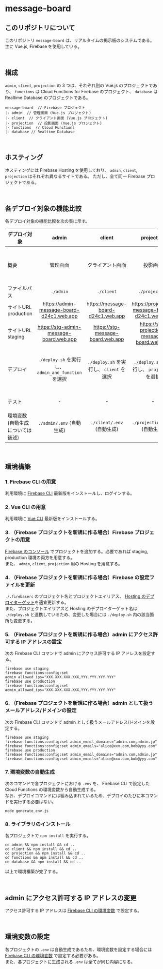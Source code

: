 # message-board

## このリポジトリについて
このリポジトリ `message-board` は、リアルタイムの掲示板のシステムである。
主に Vue.js, Firebase を使用している。

<br>

## 構成
`admin`, `client`, `projection` の 3 つは、それぞれ別の Vue.js のプロジェクトであり、 `functions` は Cloud Functions for Firebase のプロジェクト、 `database` は Realtime Database のプロジェクトである。
```
message-board  // Firebase プロジェクト
|- admin  // 管理画面 (Vue.js プロジェクト)
|- client  // クライアント画面 (Vue.js プロジェクト)
|- projection  // 投影画面 (Vue.js プロジェクト)
|- functions  // Cloud Functions
|- database // Realtime Database
```

<br>

## ホスティング
ホスティングには Firebase Hosting を使用しており、 `admin`, `client`, `projection` はそれぞれ異なるサイトである。
ただし、全て同一 Firebase プロジェクトである。

<br>

## 各デプロイ対象の機能比較
各デプロイ対象の機能比較を次の表に示す。

|デプロイ対象|admin|client|projection|functions|database|
|-|:-:|:-:|:-:|:-:|:-:|
|概要|管理画面|クライアント画面|投影画面|Cloud Functions|Realtime Database のセキュリティールールとそのテスト|
|ファイルパス|`./admin`|`./client`|`./projection`|`./functions`|`./database`|
|サイトURL production|https://admin-message-board-d24c1.web.app|https://message-board-d24c1.web.app|https://projection-message-board-d24c1.web.app|-|-|
|サイトURL staging|https://stg-admin-message-board.web.app|https://stg-message-board.web.app|https://stg-projection-message-board.web.app|-|-|
|デプロイ|`./deploy.sh` を実行し、 `admin_and_function` を選択|`./deploy.sh` を実行し、 `client` を選択|`./deploy.sh` を実行し、 `projection` を選択|現状は admin に依存|`./deploy.sh` を実行し、 `database` を選択<br>または、コンソールで直接書き込み|
|テスト|-|-|-|-|`cd ./database && npm run test` を実行する|
|環境変数 (自動生成については後述)|`./admin/.env` (自動生成)|`./client/.env` (自動生成)|`./projection/.env` (自動生成)|Cloud Functions の環境変数|`./database/.env` (自動生成)|

<br>

## 環境構築

### 1. Firebase CLI の用意
利用環境に [Firebase CLI](https://firebase.google.com/docs/cli) 最新版をインストールし、ログインする。

### 2. Vue CLI の用意
利用環境に [Vue CLI](https://cli.vuejs.org/guide/installation.html) 最新版をインストールする。

### 3. （Firebase プロジェクトを新規に作る場合）Firebase プロジェクトの用意
[Firebase のコンソール](https://console.firebase.google.com/u/0/) でプロジェクトを追加する。必要であれば staging, production 環境の両方を用意する。  
また、 `admin`, `client`, `projection` 用の Hosting を用意する。

### 4. （Firebase プロジェクトを新規に作る場合）Firebase の設定ファイルを更新
`./.firebaserc` のプロジェクト名とプロジェクトエイリアス、 [Hosting のデプロイターゲット](https://firebase.google.com/docs/cli/targets)を適宜更新する。  
また、プロジェクトエイリアスと Hosting のデプロイターゲット名は `./deploy.sh` と連携しているため、変更した場合には `./deploy.sh` 内の該当箇所も変更する。

### 5. （Firebase プロジェクトを新規に作る場合）admin にアクセス許可する IP アドレスの設定
次の Firebase CLI コマンドで admin にアクセス許可する IP アドレスを設定する。

```
firebase use staging
firebase functions:config:set admin_allowed_ips="XXX.XXX.XXX.XXX,YYY.YYY.YYY.YYY"
firebase use production
firebase functions:config:set admin_allowed_ips="XXX.XXX.XXX.XXX,YYY.YYY.YYY.YYY"
```

### 6. （Firebase プロジェクトを新規に作る場合）admin として扱うメールアドレス/ドメインの設定
次の Firebase CLI コマンドで admin として扱うメールアドレス/ドメインを設定する。

```
firebase use staging
firebase functions:config:set admin_email_domains="admin.com,admin.jp"
firebase functions:config:set admin_emails="alice@xxx.com,bob@yyy.com"
firebase use production
firebase functions:config:set admin_email_domains="admin.com,admin.jp"
firebase functions:config:set admin_emails="alice@xxx.com,bob@yyy.com"
```

### 7. 環境変数の自動生成
次のコマンドで各プロジェクトにおける `.env` を、 Firebase CLI で設定した Cloud Functions の環境変数から自動生成する。  
なお、デプロイコマンドには組み込まれているため、デプロイのたびに本コマンドを実行する必要はない。

```
node generate_env.js
```

### 8. ライブラリのインストール
各プロジェクトで `npm install` を実行する。
```
cd admin && npm install && cd ..
cd client && npm install && cd ..
cd projection && npm install && cd ..
cd functions && npm install && cd ..
cd database && npm install && cd ..
```

以上で環境構築が完了する。

<br>

## admin にアクセス許可する IP アドレスの変更
アクセス許可する IP アドレスは [Firebase CLI の環境変数](https://firebase.google.com/docs/functions/config-env) で設定する。

<br>

## 環境変数の設定
各プロジェクトの `.env` は自動生成であるため、環境変数を設定する場合には [Firebase CLI の環境変数](https://firebase.google.com/docs/functions/config-env) で設定する必要がある。  
また、各プロジェクトに生成される `.env` は全てが同じ内容になる。


<br>
